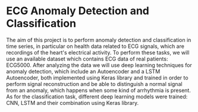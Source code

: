 # ECG Anomaly Detection and Classification

The aim of this project is to perform anomaly detection and classification in time series, in particular on health data related to ECG signals, which are recordings of the heart's electrical activity. To perform these tasks, we will use an available dataset which contains ECG data of real patients: ECG5000. After analyzing the data we will use deep learning techniques for anomaly detection, which include an Autoencoder and a LSTM Autoencoder, both implemented using Keras library and trained in order to perform signal reconstruction and be able to distinguish a normal signal from an anomaly, which happens when some kind of arrhythmia is present. As for the classification task, different deep learning models were trained: CNN, LSTM and their combination using Keras library. 
